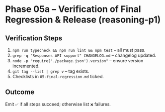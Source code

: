 # Phase 05a – Verification of Final Regression & Release (reasoning-p1)

## Verification Steps
1. `npm run typecheck && npm run lint && npm test` – all must pass.
2. `grep -q "Responses API support" CHANGELOG.md` – changelog updated.
3. `node -p "require('./package.json').version"` – ensure version incremented.
4. `git tag --list | grep v` – tag exists.
5. Checklists in `05-final-regression.md` ticked.

## Outcome
Emit `✅` if all steps succeed; otherwise list `❌` failures.
